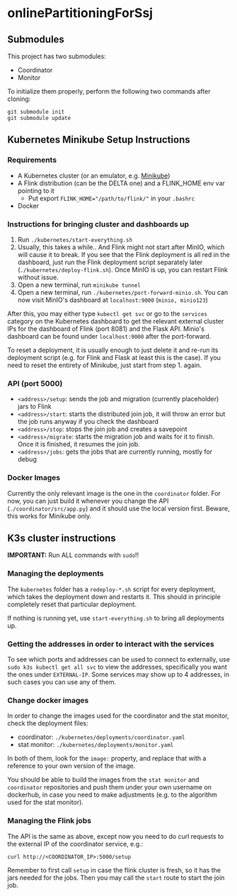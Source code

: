 # onlinePartitioningForSsj

## Submodules

This project has two submodules:
- Coordinator
- Monitor

To initialize them properly, perform the following two commands after cloning:
```
git submodule init
git submodule update
```

## Kubernetes Minikube Setup Instructions

### Requirements
- A Kubernetes cluster (or an emulator, e.g. [Minikube](https://minikube.sigs.k8s.io/docs/start/))
- A Flink distribution (can be the DELTA one) and a FLINK_HOME env var pointing to it
	- Put export `FLINK_HOME="/path/to/flink/"` in your `.bashrc`
- Docker

### Instructions for bringing cluster and dashboards up
1. Run `./kubernetes/start-everything.sh` 
2. Usually, this takes a while.. And Flink might not start after MinIO, which will cause it to break. If you see that the Flink deployment is all red in the dashboard, just run the Flink deployment script separately later (`./kubernetes/deploy-flink.sh`). Once MinIO is up, you can restart Flink without issue.
4. Open a new terminal, run `minikube tunnel`
5. Open a new terminal, run `./kubernetes/port-forward-minio.sh`. You can now visit MinIO's dashboard at `localhost:9000` (`minio, minio123`)

After this, you may either type `kubectl get svc` or go to the `services` category on the Kubernetes dashboard to get the relevant external cluster IPs for the dashboard of Flink (port 8081) and the Flask API. Minio's dashboard can be found under `localhost:9000` after the port-forward.

To reset a deployment, it is usually enough to just delete it and re-run its deployment script (e.g. for Flink and Flask at least this is the case). If you need to reset the entirety of Minikube, just start from step 1. again.

### API (port 5000)
- `<address>/setup`: sends the job and migration (currently placeholder) jars to Flink
- `<address>/start`: starts the distributed join job, it will throw an error but the job runs anyway if you check the dashboard
- `<address>/stop`: stops the join job and creates a savepoint
- `<address>/migrate`: starts the migration job and waits for it to finish. Once it is finished, it resumes the join job.
- `<address>/jobs`: gets the jobs that are currently running, mostly for debug

### Docker Images
Currently the only relevant image is the one in the `coordinator` folder. For now, you can just build it whenever you change the API (`./coordinator/src/app.py`) and it should use the local version first. Beware, this works for Minikube only.



## K3s cluster instructions

**IMPORTANT:** Run ALL commands with `sudo`!!

### Managing the deployments
The `kubernetes` folder has a `redeploy-*.sh` script for every deployment, which takes the deployment down and restarts it. This should in principle completely reset that particular deployment.

If nothing is running yet, use `start-everything.sh` to bring all deployments up.


### Getting the addresses in order to interact with the services
To see which ports and addresses can be used to connect to externally, use `sudo k3s kubectl get all svc` to view the addresses, specifically you want the ones under `EXTERNAL-IP`. Some services may show up to 4 addresses, in such cases you can use any of them.

### Change docker images
In order to change the images used for the coordinator and the stat monitor, check the deployment files:
- coordinator: `./kubernetes/deployments/coordinator.yaml`
- stat monitor: `./kubernetes/deployments/monitor.yaml`

In both of them, look for the `image:` property, and replace that with a reference to your own version of the image.

You should be able to build the images from the `stat monitor` and `coordinator` repositories and push them under your own username on dockerhub, in case you need to make adjustments (e.g. to the algorithm used for the stat monitor).


### Managing the Flink jobs
The API is the same as above, except now you need to do curl requests to the external IP of the coordinator service, e.g.:
```
curl http://<COORDINATOR_IP>:5000/setup
```

Remember to first call `setup` in case the flink cluster is fresh, so it has the jars needed for the jobs. Then you may call the `start` route to start the join job.